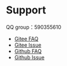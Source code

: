 # Support

QQ group：590355610

- [Gitee FAQ](https://winwin_2011.gitee.io/winwin-hexo-editor/support/)
- [Gitee Issue](https://gitee.com/winwin_2011/winwin-hexo-editor/issues)
- [Github FAQ](https://yujianghao.github.io/winwin-hexo-editor/support/)
- [Github Issue](https://github.com/YuJianghao/winwin-hexo-editor/issues)
